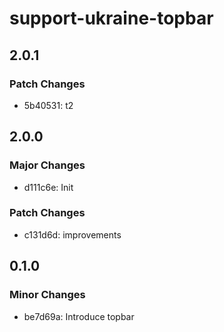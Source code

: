 # support-ukraine-topbar

## 2.0.1

### Patch Changes

-   5b40531: t2

## 2.0.0

### Major Changes

-   d111c6e: Init

### Patch Changes

-   c131d6d: improvements

## 0.1.0

### Minor Changes

-   be7d69a: Introduce topbar
